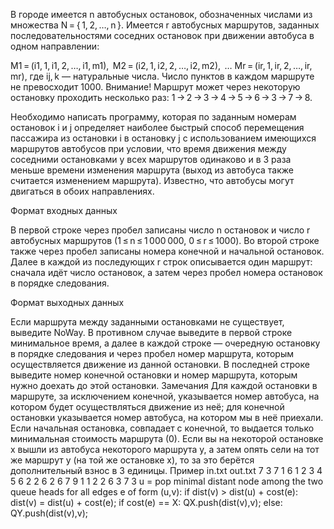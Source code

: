 В городе имеется n автобусных остановок, обозначенных числами из множества N = { 1, 2, …, n }. Имеется r автобусных маршрутов, заданных последовательностями соседних остановок при движении автобуса в одном направлении:

M1 = (i1, 1, i1, 2, …, i1, m1), 
M2 = (i2, 1, i2, 2, …, i2, m2), 
…
Mr = (ir, 1, ir, 2, …, ir, mr),
где ij, k — натуральные числа. Число пунктов в каждом маршруте не превосходит 1000.
Внимание! Маршрут может через некоторую остановку проходить несколько раз: 1 → 2 → 3 → 4 → 5 → 6 → 3 → 7 → 8.

Необходимо написать программу, которая по заданным номерам остановок i и j определяет наиболее быстрый способ перемещения пассажира из остановки i в остановку j с использованием имеющихся маршрутов автобусов при условии, что время движения между соседними остановками у всех маршрутов одинаково и в 3 раза меньше времени изменения маршрута (выход из автобуса также считается изменением маршрута). Известно, что автобусы могут двигаться в обоих направлениях.

Формат входных данных

В первой строке через пробел записаны число n
остановок и число r автобусных маршрутов (1 ≤ n ≤ 1 000 000, 0 ≤ r ≤ 1000).
Во второй строке также через пробел записаны номера
конечной и начальной остановок.
 Далее в каждой из последующих r строк описывается один маршрут:
 сначала идёт число остановок, а затем через пробел номера остановок в порядке следования.

Формат выходных данных

Если маршрута между заданными остановками не существует, выведите NoWay. В противном случае выведите в первой строке минимальное время, а далее в каждой строке — очередную остановку в порядке следования и через пробел номер маршрута, которым осуществляется движение из данной остановки. В последней строке выведите номер конечной остановки и номер маршрута, которым нужно доехать до этой остановки.
Замечания
Для каждой остановки в маршруте, за исключением конечной, указывается номер автобуса, на котором будет осуществляться движение из неё; для конечной остановки указывается номер автобуса, на котором мы в неё приехали.
Если начальная остановка, совпадает с конечной, то выдается только минимальная стоимость маршрута (0).
Если вы на некоторой остановке x вышли из автобуса некоторого маршрута y, а затем опять сели на тот же маршрут y (на той же остановке x), то за это берётся дополнительный взнос в 3 единицы.
Пример
in.txt	out.txt
7 3
7 1
6 1 2 3 4 5 6
2 2 6
2 6 7
9
1 1
2 2
6 3
7 3
 u = pop minimal distant node among the two queue heads
    for all edges e of form (u,v):
        if dist(v) > dist(u) + cost(e):
            dist(v) = dist(u) + cost(e);
            if cost(e) == X:
                QX.push(dist(v),v);
            else:
                QY.push(dist(v),v);